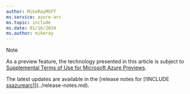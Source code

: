 ```yaml
---
author: MikeRayMSFT
ms.service: azure-arc
ms.topic: include
ms.date: 01/16/2024
ms.author: mikeray
---
```

> [!NOTE]
> As a preview feature, the technology presented in this article is subject to [Supplemental Terms of Use for Microsoft Azure Previews](https://azure.microsoft.com/support/legal/preview-supplemental-terms/).
>
> The latest updates are available in the [release notes for [!INCLUDE [ssazurearc](../../../includes/ssazurearc.md)]](../release-notes.md).
>